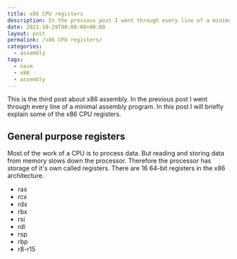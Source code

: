 ```yaml
---
title: x86 CPU registers
description: In the previous post I went through every line of a minimal assembly program. In this post I will briefly explain some of the x86 CPU registers.
date: 2021-10-29T00:00:00+00:00
layout: post
permalink: /x86 CPU registers/
categories:
  - assembly
tags:
  - nasm
  - x86
  - assembly
---
```


This is the third post about x86 assembly. In the previous post I went through every line of a minimal assembly program. In this post I will briefly explain some of the x86 CPU registers.


## General purpose registers
Most of the work of a CPU is to process data. But reading and storing data from memory slows down the processor. Therefore the processor has storage of it's own called registers. There are 16 64-bit registers in the x86 architecture.

* rax
* rcx
* rdx
* rbx
* rsi
* rdi
* rsp
* rbp
* r8-r15